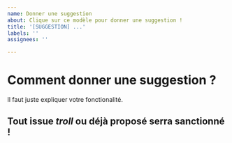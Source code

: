 ```yaml
---
name: Donner une suggestion
about: Clique sur ce modèle pour donner une suggestion !
title: '[SUGGESTION] ...'
labels: ''
assignees: ''

---
```


# Comment donner une suggestion ?

Il faut juste expliquer votre fonctionalité.

## Tout issue *troll* ou déjà proposé serra sanctionné !
